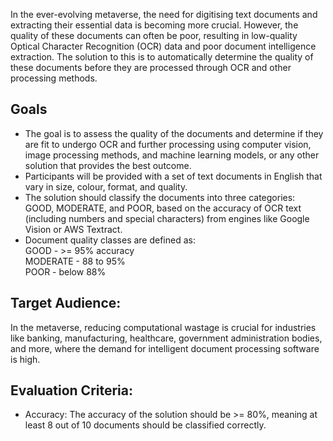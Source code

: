

In the ever-evolving metaverse, the need for digitising text documents and extracting their essential data is becoming more crucial. However, the quality of these documents can often be poor, resulting in low-quality Optical Character Recognition (OCR) data and poor document intelligence extraction. The solution to this is to automatically determine the quality of these documents before they are processed through OCR and other processing methods.

## Goals
- The goal is to assess the quality of the documents and determine if they are
fit to undergo OCR and further processing using computer vision, image
processing methods, and machine learning models, or any other solution
that provides the best outcome.
- Participants will be provided with a set of text documents in English that
vary in size, colour, format, and quality.
- The solution should classify the documents into three categories: GOOD,
MODERATE, and POOR, based on the accuracy of OCR text (including
numbers and special characters) from engines like Google Vision or AWS
Textract.
- Document quality classes are defined as:<br>
GOOD - >= 95% accuracy<br>
MODERATE - 88 to 95%<br>
POOR - below 88%<br>

## Target Audience:
In the metaverse, reducing computational wastage is crucial for industries like
banking, manufacturing, healthcare, government administration bodies, and
more, where the demand for intelligent document processing software is high.

## Evaluation Criteria:
- Accuracy: The accuracy of the solution should be >= 80%, meaning at least 8
out of 10 documents should be classified correctly.
